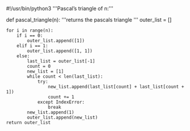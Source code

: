 
#!/usr/bin/python3
'''Pascal’s triangle of n:'''


def pascal_triangle(n):
    '''returns the pascals triangle '''
    outer_list = []

    for i in range(n):
        if i == 0:
            outer_list.append([1])
        elif i == 1:
            outer_list.append([1, 1])
        else:
            last_list = outer_list[-1]
            count = 0
            new_list = [1]
            while count < len(last_list):
                try:
                    new_list.append(last_list[count] + last_list[count + 1])
                    count += 1
                except IndexError:
                    break
            new_list.append(1)
            outer_list.append(new_list)
    return outer_list

